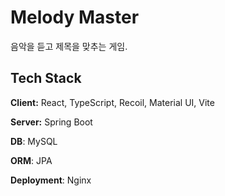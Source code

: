 
# Melody Master

음악을 듣고 제목을 맞추는 게임.


## Tech Stack

**Client:** React, TypeScript, Recoil, Material UI, Vite

**Server:** Spring Boot

**DB**: MySQL

**ORM**: JPA

**Deployment**: Nginx



